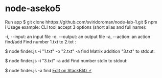 # node-aseko5
Run app
$ git clone hhttps://github.com/sviridoroman/node-lab-1.git
$ npm i
Usage example:
CLI tool accept 3 options (short alias and full name):

-i, --input: an input file
-o, --output: an output file
-a, --action: an action find/add
Find number 1.txt to 2.txt :

$ node finder.js -i "1.txt" -o "2.txt" -a find
Matrix addition "3.txt" to stdout:

$ node finder.js  -i "3.txt" -a add
Find number stdin to stdout:

$ node finder.js -a find
[Edit on StackBlitz ⚡️](https://stackblitz.com/edit/node-aseko5)
